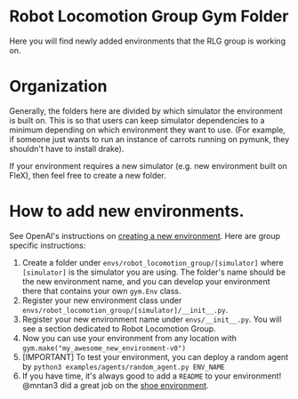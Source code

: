 # Robot Locomotion Group Gym Folder

Here you will find newly added environments that the RLG group is working on.

# Organization

Generally, the folders here are divided by which simulator the environment is built on. This is so that users can keep simulator dependencies to a minimum depending on which environment they want to use. (For example, if someone just wants to run an instance of carrots running on pymunk, they shouldn't have to install drake).

If your environment requires a new simulator (e.g. new environment built on FleX), then feel free to create a new folder.

# How to add new environments.

See OpenAI's instructions on [creating a new environment](https://github.com/openai/gym/blob/master/docs/creating-environments.md). Here are group specific instructions:

1. Create a folder under `envs/robot_locomotion_group/[simulator]` where `[simulator]` is the simulator you are using. The folder's name should be the new environment name, and you can develop your environment there that contains your own `gym.Env` class.
2. Register your new environment class under `envs/robot_locomotion_group/[simulator]/__init__.py`.
3. Register your new environment name under `envs/__init__.py`. You will see a section dedicated to Robot Locomotion Group. 
4. Now you can use your environment from any location with `gym.make("my_awesome_new_environment-v0")`
5. [IMPORTANT] To test your environment, you can deploy a random agent by `python3 examples/agents/random_agent.py ENV_NAME`
6. If you have time, it's always good to add a `README` to your environment! @mntan3 did a great job on the [shoe environment](https://github.com/RobotLocomotion/gym/tree/master/gym/envs/robot_locomotion_group/drake/shoe).
